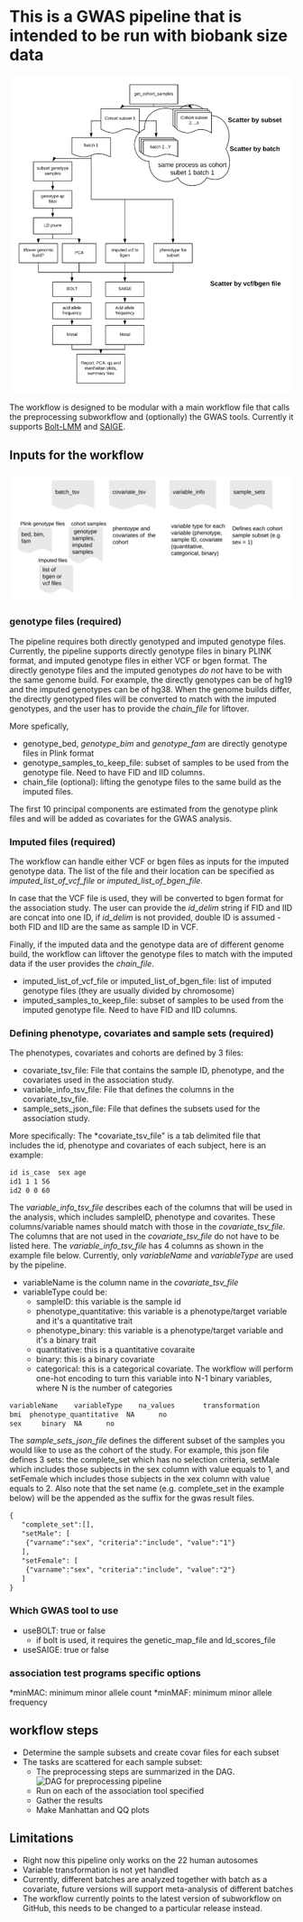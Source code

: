 # This is a GWAS pipeline that is intended to be run with biobank size data

![gwas workflow](workflow_diagrams/gwas_workflow.png)

The workflow is designed to be modular with a main workflow file that calls the preprocessing subworkflow and (optionally) the GWAS tools.
Currently it supports [Bolt-LMM](https://storage.googleapis.com/broad-alkesgroup-public/BOLT-LMM/BOLT-LMM_manual.html) and [SAIGE](https://github.com/weizhouUMICH/SAIGE). 

## Inputs for the workflow

![Input files](workflow_diagrams/gwas_input_files.png)

### genotype files (required) 
The pipeline requires both directly genotyped and imputed genotype files. Currently, the pipeline supports directly genotype files in binary PLINK format, and imputed genotype files in either VCF or bgen format. The directly genotype files and the imputed genotypes *do not* have to be with the same genome build. For example, the directly genotypes can be of hg19 and the imputed genotypes can be of hg38. When the genome builds differ, the directly genotyped files will be converted to match with the imputed genotypes, and the user has to provide the *chain_file* for liftover. 

More spefically, 
* genotype_bed, *genotype_bim* and *genotype_fam* are directly genotype files in Plink format
* genotype_samples_to_keep_file: subset of samples to be used  from the genotype file. Need to have FID and IID columns.
* chain_file (optional): lifting the genotype files to the same build as the imputed files.


The first 10 principal components are estimated from the genotype plink files and will be added as covariates for the GWAS analysis. 

### Imputed files (required)  
The workflow can handle either VCF or bgen files as inputs for the imputed genotype data. The list of the file and their location can be specified as *imputed_list_of_vcf_file* or *imputed_list_of_bgen_file*.

In case that the VCF file is used, they will be converted to bgen format for the association study.  The user can provide the *id_delim* string if FID and IID are concat into one ID, if *id_delim* is not provided, double ID is assumed - both FID and IID are the same as sample ID in VCF.    

Finally, if the imputed data and the genotype data are of different genome build, the workflow can liftover the genotype files to match with the imputed data if the user provides the *chain_file*.

* imputed_list_of_vcf_file or imputed_list_of_bgen_file: list of imputed genotype files (they are usually divided by chromosome)
* imputed_samples_to_keep_file: subset of samples to be used from the imputed genotype file. Need to have FID and IID columns. 

### Defining phenotype, covariates and sample sets (required)

The phenotypes, covariates and cohorts are defined by 3 files:  
* covariate_tsv_file: File that contains the sample ID, phenotype, and the covariates used in the association study.
* variable_info_tsv_file: File that defines the columns in the covariate_tsv_file.
* sample_sets_json_file: File that defines the subsets used for the association study. 

More specifically:
The *covariate_tsv_file" is a tab delimited file that includes the id, phenotype and covariates of each subject, here is an example:
```
id is_case  sex age
id1 1 1 56
id2 0 0 60
```

The *variable_info_tsv_file* describes each of the columns that will be used in the analysis, which includes sampleID, phenotype and covarites. These columns/variable names should match with those in the *covariate_tsv_file*. The columns that are not used in the *covariate_tsv_file* do not have to be listed here. The *variable_info_tsv_file* has 4 columns as shown in the example file below. Currently, only *variableName* and *variableType* are used by the pipeline.
* variableName is the column name in the *covariate_tsv_file*
* variableType could be: 
  * sampleID: this variable is the sample id
  * phenotype_quantitative: this variable is a phenotype/target variable and it's a quantitative trait 
  * phenotype_binary: this variable is a phenotype/target variable and it's a binary trait
  * quantitative: this is a quantitative covaraite
  * binary: this is a binary covariate
  * categorical: this is a categorical covariate. The workflow will perform one-hot encoding to turn this variable into N-1 binary variables, where N is the number of categories 
```
variableName    variableType    na_values       transformation
bmi  phenotype_quantitative  NA      no
sex     binary  NA      no
```

The *sample_sets_json_file* defines the different subset of the samples you would like to use as the cohort of the study. For example, this json file defines 3 sets: the complete_set which has no selection criteria, setMale which includes those subjects in the sex column with value equals to 1, and setFemale which includes those subjects in the xex column with value equals to 2. 
Also note that the set name (e.g. complete_set in the example below) will be the appended as the suffix for the gwas result files.
```
{
   "complete_set":[],
   "setMale": [
    {"varname":"sex", "criteria":"include", "value":"1"}
   ],
   "setFemale": [
    {"varname":"sex", "criteria":"include", "value":"2"}
   ]
}
```
   


### Which GWAS tool to use 
* useBOLT: true or false
  * if bolt is used, it requires the genetic_map_file and ld_scores_file
* useSAIGE: true or false


### association test programs specific options

*minMAC: minimum minor allele count
*minMAF: minimum minor allele frequency


## workflow steps

* Determine the sample subsets and create covar files for each subset
* The tasks are scattered for each sample subset:
  * The preprocessing steps are summarized in the DAG. 
![DAG for preprocessing pipeline](workflow_diagrams/preprocessing-pipeline.png)
  * Run on each of the association tool specified
  * Gather the results
  * Make Manhattan and QQ plots 

## Limitations

* Right now this pipeline only works on the 22 human autosomes
* Variable transformation is not yet handled
* Currently, different batches are analyzed together with batch as a covariate, future versions will support meta-analysis of different batches
* The workflow currently points to the latest version of subworkflow on GitHub, this needs to be changed to a particular release instead.
